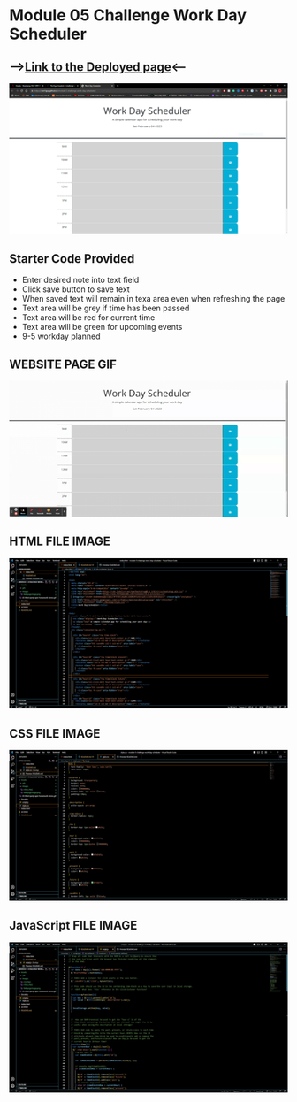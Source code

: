 
# Module 05 Challenge Work Day Scheduler
## -->[Link to the Deployed page](https://thvt1guy.github.io/module-5-challenge-work-day-scheduler/)<--

![Webpage Image](./Assets/Images/WebpageImage.png)

## Starter Code Provided
- Enter desired note into text field
- Click save button to save text
- When saved text will remain in texa area even when refreshing the page
- Text area will be grey if time has been passed
- Text area will be red for current time 
- Text area will be green for upcoming events
- 9-5 workday planned

## WEBSITE PAGE GIF
![Timed-Quiz-webpage-gif](./Assets/gifs/Work%20Day%20Scheduler.gif)
## HTML FILE IMAGE
![Index HTML file screenshot](./Assets/Images/HTML.PNG)
## CSS FILE IMAGE
![CSS file screenshot](./Assets/Images/CSS.PNG)
## JavaScript FILE IMAGE
![JavaScript file screenshot](./Assets/Images/JavaScript.PNG)
